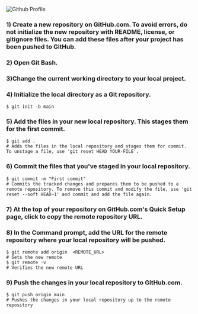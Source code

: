 
![Github Profile](Screenshot.PNG)

### 1) Create a new repository on GitHub.com. To avoid errors, do not initialize the new repository with README, license, or gitignore files. You can add these files after your project has been pushed to GitHub.

### 2) Open Git Bash.

### 3)Change the current working directory to your local project.

### 4) Initialize the local directory as a Git repository.
	
	$ git init -b main
  
### 5) Add the files in your new local repository. This stages them for the first commit.
    $ git add .
    # Adds the files in the local repository and stages them for commit. To unstage a file, use 'git reset HEAD YOUR-FILE'.

### 6) Commit the files that you've staged in your local repository.
    $ git commit -m "First commit"
    # Commits the tracked changes and prepares them to be pushed to a remote repository. To remove this commit and modify the file, use 'git reset --soft HEAD~1' and commit and add the file again.


### 7) At the top of your repository on GitHub.com's Quick Setup page, click  to copy the remote repository URL.

### 8) In the Command prompt, add the URL for the remote repository where your local repository will be pushed.
    $ git remote add origin  <REMOTE_URL> 
    # Sets the new remote
    $ git remote -v
    # Verifies the new remote URL
    
### 9) Push the changes in your local repository to GitHub.com.
    $ git push origin main
    # Pushes the changes in your local repository up to the remote repository
